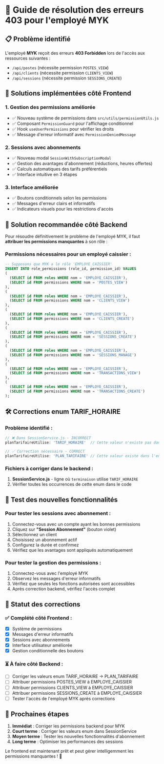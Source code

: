 # 🔧 Guide de résolution des erreurs 403 pour l'employé MYK

## 📋 Problème identifié

L'employé **MYK** reçoit des erreurs **403 Forbidden** lors de l'accès aux ressources suivantes :
- `/api/postes` (nécessite permission `POSTES_VIEW`)
- `/api/clients` (nécessite permission `CLIENTS_VIEW`)
- `/api/sessions` (nécessite permission `SESSIONS_CREATE`)

## 🎯 Solutions implémentées côté Frontend

### 1. **Gestion des permissions améliorée**
- ✅ Nouveau système de permissions dans `src/utils/permissionUtils.js`
- ✅ Composant `PermissionGuard` pour l'affichage conditionnel
- ✅ Hook `useUserPermissions` pour vérifier les droits
- ✅ Message d'erreur informatif avec `PermissionDeniedMessage`

### 2. **Sessions avec abonnements**
- ✅ Nouveau modal `SessionWithSubscriptionModal` 
- ✅ Gestion des avantages d'abonnement (réductions, heures offertes)
- ✅ Calculs automatiques des tarifs préférentiels
- ✅ Interface intuitive en 3 étapes

### 3. **Interface améliorée**
- ✅ Boutons conditionnels selon les permissions
- ✅ Messages d'erreur clairs et informatifs
- ✅ Indicateurs visuels pour les restrictions d'accès

## 🔧 Solution recommandée côté Backend

Pour résoudre définitivement le problème de l'employé MYK, il faut **attribuer les permissions manquantes** à son rôle :

### Permissions nécessaires pour un employé caissier :
```sql
-- Supposons que MYK a le rôle 'EMPLOYE_CAISSIER'
INSERT INTO role_permissions (role_id, permission_id) VALUES
(
  (SELECT id FROM roles WHERE nom = 'EMPLOYE_CAISSIER'),
  (SELECT id FROM permissions WHERE nom = 'POSTES_VIEW')
),
(
  (SELECT id FROM roles WHERE nom = 'EMPLOYE_CAISSIER'),
  (SELECT id FROM permissions WHERE nom = 'CLIENTS_VIEW')
),
(
  (SELECT id FROM roles WHERE nom = 'EMPLOYE_CAISSIER'),
  (SELECT id FROM permissions WHERE nom = 'CLIENTS_CREATE')
),
(
  (SELECT id FROM roles WHERE nom = 'EMPLOYE_CAISSIER'),
  (SELECT id FROM permissions WHERE nom = 'SESSIONS_CREATE')
),
(
  (SELECT id FROM roles WHERE nom = 'EMPLOYE_CAISSIER'),
  (SELECT id FROM permissions WHERE nom = 'SESSIONS_MANAGE')
),
(
  (SELECT id FROM roles WHERE nom = 'EMPLOYE_CAISSIER'),
  (SELECT id FROM permissions WHERE nom = 'TRANSACTIONS_VIEW')
),
(
  (SELECT id FROM roles WHERE nom = 'EMPLOYE_CAISSIER'),
  (SELECT id FROM permissions WHERE nom = 'TRANSACTIONS_CREATE')
);
```

## 🛠️ Corrections enum TARIF_HORAIRE

### Problème identifié :
```javascript
// ❌ Dans SessionService.js - INCORRECT
planTarifaireUtilise: 'TARIF_HORAIRE'  // Cette valeur n'existe pas dans l'enum

// ✅ Correction nécessaire - CORRECT  
planTarifaireUtilise: 'PLAN_TARIFAIRE' // Cette valeur existe dans l'enum
```

### Fichiers à corriger dans le backend :
1. **SessionService.js** - ligne où `terminaison` utilise `TARIF_HORAIRE`
2. Vérifier toutes les occurrences de cette enum dans le code

## 📱 Test des nouvelles fonctionnalités

### Pour tester les sessions avec abonnement :
1. Connectez-vous avec un compte ayant les bonnes permissions
2. Cliquez sur **"Session Abonnement"** (bouton violet)
3. Sélectionnez un client
4. Choisissez un abonnement actif 
5. Configurez la durée et confirmez
6. Vérifiez que les avantages sont appliqués automatiquement

### Pour tester la gestion des permissions :
1. Connectez-vous avec l'employé MYK
2. Observez les messages d'erreur informatifs
3. Vérifiez que seules les fonctions autorisées sont accessibles
4. Après correction backend, vérifiez l'accès complet

## 🎯 Statut des corrections

### ✅ Complété côté Frontend :
- [x] Système de permissions
- [x] Messages d'erreur informatifs
- [x] Sessions avec abonnements
- [x] Interface utilisateur améliorée
- [x] Gestion conditionnelle des boutons

### ⏳ À faire côté Backend :
- [ ] Corriger les valeurs enum TARIF_HORAIRE → PLAN_TARIFAIRE
- [ ] Attribuer permissions POSTES_VIEW à EMPLOYE_CAISSIER
- [ ] Attribuer permissions CLIENTS_VIEW à EMPLOYE_CAISSIER  
- [ ] Attribuer permissions SESSIONS_CREATE à EMPLOYE_CAISSIER
- [ ] Tester l'accès de l'employé MYK après corrections

## 🚀 Prochaines étapes

1. **Immédiat** : Corriger les permissions backend pour MYK
2. **Court terme** : Corriger les valeurs enum dans SessionService
3. **Moyen terme** : Tester les nouvelles fonctionnalités d'abonnement
4. **Long terme** : Optimiser les performances des sessions

Le frontend est maintenant prêt et peut gérer intelligemment les permissions manquantes ! 🎉
